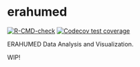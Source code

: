 
<!-- README.md is generated from README.Rmd. Please edit that file -->

# erahumed

<!-- badges: start -->

[![R-CMD-check](https://github.com/vgherard/erahumed/actions/workflows/R-CMD-check.yaml/badge.svg)](https://github.com/vgherard/erahumed/actions/workflows/R-CMD-check.yaml)
[![Codecov test
coverage](https://codecov.io/gh/vgherard/erahumed/branch/master/graph/badge.svg)](https://app.codecov.io/gh/vgherard/erahumed?branch=master)
<!-- badges: end -->

ERAHUMED Data Analysis and Visualization.

WIP!
